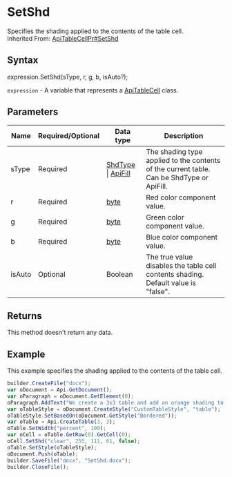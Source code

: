 # SetShd

Specifies the shading applied to the contents of the table cell.<br>Inherited From: [ApiTableCellPr#SetShd](../../ApiTableCellPr/Methods/SetShd.md)

## Syntax

expression.SetShd(sType, r, g, b, isAuto?);

`expression` - A variable that represents a [ApiTableCell](../ApiTableCell.md) class.

## Parameters

| **Name** | **Required/Optional** | **Data type** | **Description** |
| ------------- | ------------- | ------------- | ------------- |
| sType | Required | [ShdType](../../../Enumerations/ShdType.md) &#124; [ApiFill](../../ApiFill/ApiFill.md) | The shading type applied to the contents of the current table. Can be ShdType or ApiFill. |
| r | Required | [byte](../../../Enumerations/byte.md) | Red color component value. |
| g | Required | [byte](../../../Enumerations/byte.md) | Green color component value. |
| b | Required | [byte](../../../Enumerations/byte.md) | Blue color component value. |
| isAuto | Optional | Boolean | The true value disables the table cell contents shading. Default value is "false". |

## Returns

This method doesn't return any data.

## Example

This example specifies the shading applied to the contents of the table cell.

```javascript
builder.CreateFile("docx");
var oDocument = Api.GetDocument();
var oParagraph = oDocument.GetElement(0);
oParagraph.AddText("We create a 3x3 table and add an orange shading to cell #1:");
var oTableStyle = oDocument.CreateStyle("CustomTableStyle", "table");
oTableStyle.SetBasedOn(oDocument.GetStyle("Bordered"));
var oTable = Api.CreateTable(3, 3);
oTable.SetWidth("percent", 100);
var oCell = oTable.GetRow(0).GetCell(0);
oCell.SetShd("clear", 255, 111, 61, false);
oTable.SetStyle(oTableStyle);
oDocument.Push(oTable);
builder.SaveFile("docx", "SetShd.docx");
builder.CloseFile();
```